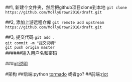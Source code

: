 
##1, 新建个文件夹，然后把github项目clone到本地
`git clone https://github.com/MollyBrown2016/draft.git`

##2, 添加上游远程仓库
`git remote add upstream https://github.com/MollyBrown2016/draft.git`

##3, 提交代码
`git add .`     
`git commit -m "提交说明"`    
`git push origin master`    
######输入用户名和密码

###[git说明](https://git-scm.com/book/zh/v2)


#架构
##后端:python [tormado](http://www.tornadoweb.cn/) 或者go?
##前端:[riot](http://riotjs.com/zh/)



